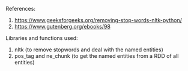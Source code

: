 References:
1. https://www.geeksforgeeks.org/removing-stop-words-nltk-python/
2. https://www.gutenberg.org/ebooks/98

Libraries and functions used:
1. nltk (to remove stopwords and deal with the named entities)
2. pos_tag and ne_chunk (to get the named entities from a RDD of all entities)